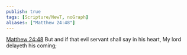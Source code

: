 ```yaml
---
publish: true
tags: [Scripture/NewT, noGraph]
aliases: ["Matthew 24:48"]
---
```

[Matthew 24:48](https://churchofjesuschrist.org/study/scriptures/nt/matt/24?lang=eng&id=p48#p48) But and if that evil servant shall say in his heart, My lord delayeth his coming;
